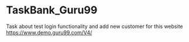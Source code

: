# TaskBank_Guru99
Task about test login functionality and add new customer for this website
https://www.demo.guru99.com/V4/

